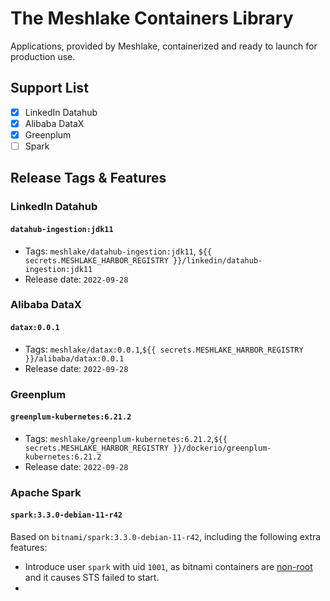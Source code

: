 # The Meshlake Containers Library

Applications, provided by Meshlake, containerized and ready to launch for production use.

## Support List

- [x] LinkedIn Datahub
- [x] Alibaba DataX
- [x] Greenplum
- [ ] Spark

## Release Tags & Features

### LinkedIn Datahub

#### `datahub-ingestion:jdk11`

- Tags: `meshlake/datahub-ingestion:jdk11`, `${{ secrets.MESHLAKE_HARBOR_REGISTRY }}/linkedin/datahub-ingestion:jdk11`
- Release date: `2022-09-28`

### Alibaba DataX

#### `datax:0.0.1`

- Tags: `meshlake/datax:0.0.1`,`${{ secrets.MESHLAKE_HARBOR_REGISTRY }}/alibaba/datax:0.0.1`
- Release date: `2022-09-28`

### Greenplum

#### `greenplum-kubernetes:6.21.2`

- Tags: `meshlake/greenplum-kubernetes:6.21.2`,`${{ secrets.MESHLAKE_HARBOR_REGISTRY }}/dockerio/greenplum-kubernetes:6.21.2`
- Release date: `2022-09-28`

### Apache Spark

#### `spark:3.3.0-debian-11-r42`

Based on `bitnami/spark:3.3.0-debian-11-r42`, including the following extra features:

- Introduce user `spark` with uid `1001`, as bitnami containers are [non-root](https://docs.bitnami.com/tutorials/running-non-root-containers-on-openshift) and it causes STS failed to start.
- 
